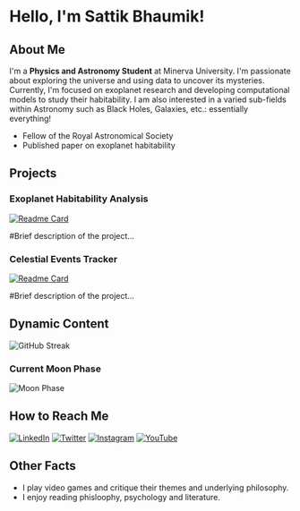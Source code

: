 # Hello, I'm Sattik Bhaumik!

## About Me

I'm a **Physics and Astronomy Student** at Minerva University. I'm passionate about exploring the universe and using data to uncover its mysteries. Currently, I'm focused on exoplanet research and developing computational models to study their habitability. I am also interested in a varied sub-fields within Astronomy such as Black Holes, Galaxies, etc.: essentially everything!

- Fellow of the Royal Astronomical Society
- Published paper on exoplanet habitability

## Projects

### Exoplanet Habitability Analysis
[![Readme Card](https://github-readme-stats.vercel.app/api/pin/?username=SattikBhaumik&repo=Analyzing_Exoplanets)](https://github.com/SattikBhaumik/Analyzing_Exoplanets)

#Brief description of the project...

### Celestial Events Tracker
[![Readme Card](https://github-readme-stats.vercel.app/api/pin/?username=yourusername&repo=your-repo-name)](https://github.com/yourusername/your-repo-name)

#Brief description of the project...

## Dynamic Content

![GitHub Streak](https://github-readme-streak-stats.herokuapp.com/?user=SattikBhaumik)

### Current Moon Phase
![Moon Phase](https://www.moonphases.co.uk/api/current-phase)

## How to Reach Me

[![LinkedIn](https://img.shields.io/badge/LinkedIn-blue?style=for-the-badge&logo=linkedin)](https://www.linkedin.com/in/sattik-bhaumik-fras-b03a0516b/)
[![Twitter](https://img.shields.io/badge/Twitter-black?style=for-the-badge&logo=twitter)](https://twitter.com/BhaumikSattik)
[![Instagram](https://img.shields.io/badge/Instagram-red?style=for-the-badge&logo=instagram)](https://www.instagram.com/sattik_bhaumik/?hl=en)
[![YouTube](https://img.shields.io/badge/YouTube-red?style=for-the-badge&logo=youtube)](https://www.youtube.com/channel/UCcwIm7TfFq_HOkLn76XL6rw)

## Other Facts

- I play video games and critique their themes and underlying philosophy.
- I enjoy reading phisloophy, psychology and literature.
